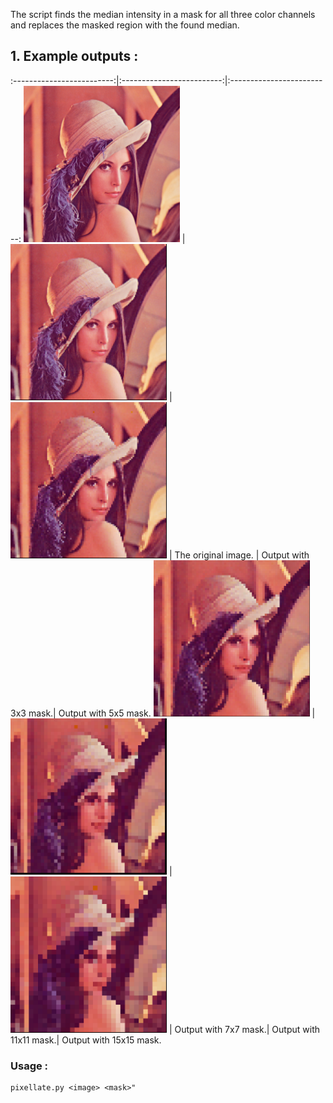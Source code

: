  The script finds the median intensity in a mask for all three color channels and replaces the masked region with the found median.

 ## 1. Example outputs :
:-------------------------:|:-------------------------:|:-------------------------:
<img src="./images/lenna.png" width="250">  |  <img src="./images/3x3_pixellated_lenna.png" width="250"> |  <img src="./images/5x5_pixellated_lenna.png" width="250">
| The original image. | Output with 3x3 mask.| Output with 5x5 mask.
<img src="./images/7x7_pixellated_lenna.png" width="250">  |  <img src="./images/11x11_pixellated_lenna.png" width="250"> |  <img src="./images/15x15_pixellated_lenna.png" width="250">
| Output with 7x7 mask.| Output with 11x11 mask.| Output with 15x15 mask.

### Usage :
```
pixellate.py <image> <mask>"
```